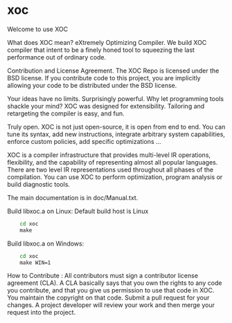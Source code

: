 xoc
=====

Welcome to use XOC

What does XOC mean? 
	eXtremely Optimizing Compiler.
	We build XOC compiler that intent to be a finely honed tool to squeezing
	the last performance out of ordinary code.

Contribution and License Agreement. 
	The XOC Repo is licensed under the BSD license.
	If you contribute code to this project, you are implicitly allowing your
	code to be distributed under the BSD license.

Your ideas have no limits.
	Surprisingly powerful.
	Why let programming tools shackle your mind?
	XOC was designed for extensibility.
	Tailoring and retargeting the compiler is easy, and fun.

Truly open.
	XOC is not just open-source, it is open from end to end.
	You can tune its syntax, add new instructions, integrate arbitrary system
	capabilities,  enforce custom policies, add specific optimizations ...

XOC is a compiler infrastructure that provides multi-level IR operations,
flexibility, and the capability of representing almost all popular languages.
There are two level IR representations used throughout all phases of the
compilation. You can use XOC to perform optimization, program analysis or build diagnostic tools.

The main documentation is in doc/Manual.txt.

Build libxoc.a on Linux:
Default build host is Linux
```cmd
	cd xoc
	make
```

Build libxoc.a on Windows:
```cmd
	cd xoc
	make WIN=1
```

How to Contribute :
	All contributors must sign a contributor license agreement (CLA). A CLA 
	basically says that you own the rights to any code you contribute, and 
	that you give us permission to use that code in XOC. 
	You maintain the copyright on that code. 
	Submit a pull request for your changes. A project developer will review 
	your work and then merge your request into the project.
